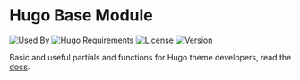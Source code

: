 # Hugo Base Module

[![Used By](https://img.shields.io/badge/dynamic/json?color=success&label=used+by&query=repositories_humanize&logo=hugo&style=flat-square&url=https://api.razonyang.com/v1/github/dependents/hugomods/base)](https://github.com/hugomods/base/network/dependents)
![Hugo Requirements](https://img.shields.io/badge/dynamic/json?color=important&label=requirements&query=requirements&logo=hugo&style=flat-square&url=https://api.razonyang.com/v1/hugo/modules/github.com/hugomods/base)
[![License](https://img.shields.io/github/license/hugomods/base?style=flat-square)](https://github.com/hugomods/base/blob/main/LICENSE)
[![Version](https://img.shields.io/github/v/tag/hugomods/base?label=version&style=flat-square)](https://github.com/hugomods/base/tags)

Basic and useful partials and functions for Hugo theme developers, read the [docs](https://base.hugomods.com/).
